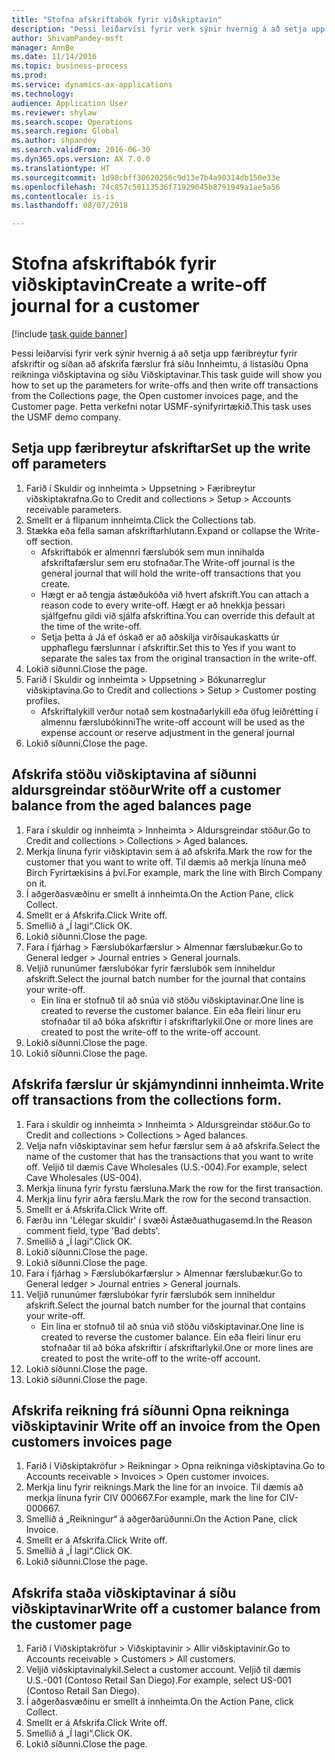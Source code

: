 ```yaml
--- 
title: "Stofna afskriftabók fyrir viðskiptavin"
description: "Þessi leiðarvísi fyrir verk sýnir hvernig á að setja upp færibreytur fyrir afskriftir og síðan að afskrifa færslur frá síðu Innheimtu, á listasíðu Opna reikninga viðskiptavina og síðu Viðskiptavinar."
author: ShivamPandey-msft
manager: AnnBe
ms.date: 11/14/2016
ms.topic: business-process
ms.prod: 
ms.service: dynamics-ax-applications
ms.technology: 
audience: Application User
ms.reviewer: shylaw
ms.search.scope: Operations
ms.search.region: Global
ms.author: shpandey
ms.search.validFrom: 2016-06-30
ms.dyn365.ops.version: AX 7.0.0
ms.translationtype: HT
ms.sourcegitcommit: 1d98cbff30620256c9d13e7b4a90314db150e33e
ms.openlocfilehash: 74c857c50113536f71929045b8791949a1ae5a56
ms.contentlocale: is-is
ms.lasthandoff: 08/07/2018

---
```

# <a name="create-a-write-off-journal-for-a-customer"></a><span data-ttu-id="7362e-103">Stofna afskriftabók fyrir viðskiptavin</span><span class="sxs-lookup"><span data-stu-id="7362e-103">Create a write-off journal for a customer</span></span>

[!include [task guide banner](../../includes/task-guide-banner.md)]

<span data-ttu-id="7362e-104">Þessi leiðarvísi fyrir verk sýnir hvernig á að setja upp færibreytur fyrir afskriftir og síðan að afskrifa færslur frá síðu Innheimtu, á listasíðu Opna reikninga viðskiptavina og síðu Viðskiptavinar.</span><span class="sxs-lookup"><span data-stu-id="7362e-104">This task guide will show you how to set up the parameters for write-offs and then write off transactions from the Collections page, the Open customer invoices page, and the Customer page.</span></span> <span data-ttu-id="7362e-105">Þetta verkefni notar USMF-sýnifyrirtækið.</span><span class="sxs-lookup"><span data-stu-id="7362e-105">This task uses the USMF demo company.</span></span>


## <a name="set-up-the-write-off-parameters"></a><span data-ttu-id="7362e-106">Setja upp færibreytur afskriftar</span><span class="sxs-lookup"><span data-stu-id="7362e-106">Set up the write off parameters</span></span>
1. <span data-ttu-id="7362e-107">Farið í Skuldir og innheimta > Uppsetning > Færibreytur viðskiptakrafna.</span><span class="sxs-lookup"><span data-stu-id="7362e-107">Go to Credit and collections > Setup > Accounts receivable parameters.</span></span>
2. <span data-ttu-id="7362e-108">Smellt er á flipanum innheimta.</span><span class="sxs-lookup"><span data-stu-id="7362e-108">Click the Collections tab.</span></span>
3. <span data-ttu-id="7362e-109">Stækka eða fella saman afskriftarhlutann.</span><span class="sxs-lookup"><span data-stu-id="7362e-109">Expand or collapse the Write-off section.</span></span>
    * <span data-ttu-id="7362e-110">Afskriftabók er almennri færslubók sem mun innihalda afskriftafærslur sem eru stofnaðar.</span><span class="sxs-lookup"><span data-stu-id="7362e-110">The Write-off journal is the general journal that will hold the write-off transactions that you create.</span></span>  
    * <span data-ttu-id="7362e-111">Hægt er að tengja ástæðukóða við hvert afskrift.</span><span class="sxs-lookup"><span data-stu-id="7362e-111">You can attach a reason code to every write-off.</span></span> <span data-ttu-id="7362e-112">Hægt er að hnekkja þessari sjálfgefnu gildi við sjálfa afskriftina.</span><span class="sxs-lookup"><span data-stu-id="7362e-112">You can override this default at the time of the write-off.</span></span>  
    * <span data-ttu-id="7362e-113">Setja þetta á Já ef óskað er að aðskilja virðisaukaskatts úr upphaflegu færslunnar í afskriftir.</span><span class="sxs-lookup"><span data-stu-id="7362e-113">Set this to Yes if you want to separate the sales tax from the original transaction in the write-off.</span></span>  
4. <span data-ttu-id="7362e-114">Lokið síðunni.</span><span class="sxs-lookup"><span data-stu-id="7362e-114">Close the page.</span></span>
5. <span data-ttu-id="7362e-115">Farið í Skuldir og innheimta > Uppsetning > Bókunarreglur viðskiptavina.</span><span class="sxs-lookup"><span data-stu-id="7362e-115">Go to Credit and collections > Setup > Customer posting profiles.</span></span>
    * <span data-ttu-id="7362e-116">Afskriftalykill verður notað sem kostnaðarlykill eða öfug leiðrétting í almennu færslubókinni</span><span class="sxs-lookup"><span data-stu-id="7362e-116">The write-off account will be used as the expense account or reserve adjustment in the general journal</span></span>   
6. <span data-ttu-id="7362e-117">Lokið síðunni.</span><span class="sxs-lookup"><span data-stu-id="7362e-117">Close the page.</span></span>

## <a name="write-off-a-customer-balance-from-the-aged-balances-page"></a><span data-ttu-id="7362e-118">Afskrifa stöðu viðskiptavina af síðunni aldursgreindar stöður</span><span class="sxs-lookup"><span data-stu-id="7362e-118">Write off a customer balance from the aged balances page</span></span>
1. <span data-ttu-id="7362e-119">Fara í skuldir og innheimta > Innheimta > Aldursgreindar stöður.</span><span class="sxs-lookup"><span data-stu-id="7362e-119">Go to Credit and collections > Collections > Aged balances.</span></span>
2. <span data-ttu-id="7362e-120">Merkja línuna fyrir viðskiptavin sem á að afskrifa.</span><span class="sxs-lookup"><span data-stu-id="7362e-120">Mark the row for the customer that you want to write off.</span></span> <span data-ttu-id="7362e-121">Til dæmis að merkja línuna með Birch Fyrirtækisins á því.</span><span class="sxs-lookup"><span data-stu-id="7362e-121">For example, mark the line with Birch Company on it.</span></span>
3. <span data-ttu-id="7362e-122">Í aðgerðasvæðinu er smellt á innheimta.</span><span class="sxs-lookup"><span data-stu-id="7362e-122">On the Action Pane, click Collect.</span></span>
4. <span data-ttu-id="7362e-123">Smellt er á Afskrifa.</span><span class="sxs-lookup"><span data-stu-id="7362e-123">Click Write off.</span></span>
5. <span data-ttu-id="7362e-124">Smellið á „Í lagi“.</span><span class="sxs-lookup"><span data-stu-id="7362e-124">Click OK.</span></span>
6. <span data-ttu-id="7362e-125">Lokið síðunni.</span><span class="sxs-lookup"><span data-stu-id="7362e-125">Close the page.</span></span>
7. <span data-ttu-id="7362e-126">Fara í fjárhag > Færslubókarfærslur > Almennar færslubækur.</span><span class="sxs-lookup"><span data-stu-id="7362e-126">Go to General ledger > Journal entries > General journals.</span></span>
8. <span data-ttu-id="7362e-127">Veljið rununúmer færslubókar fyrir færslubók sem inniheldur afskrift.</span><span class="sxs-lookup"><span data-stu-id="7362e-127">Select the journal batch number for the journal that contains your write-off.</span></span>
    * <span data-ttu-id="7362e-128">Ein lína er stofnuð til að snúa við stöðu viðskiptavinar.</span><span class="sxs-lookup"><span data-stu-id="7362e-128">One line is created to reverse the customer balance.</span></span> <span data-ttu-id="7362e-129">Ein eða fleiri línur eru stofnaðar til að bóka afskriftir í afskriftarlykil.</span><span class="sxs-lookup"><span data-stu-id="7362e-129">One or more lines are created to post the write-off to the write-off account.</span></span>  
9. <span data-ttu-id="7362e-130">Lokið síðunni.</span><span class="sxs-lookup"><span data-stu-id="7362e-130">Close the page.</span></span>
10. <span data-ttu-id="7362e-131">Lokið síðunni.</span><span class="sxs-lookup"><span data-stu-id="7362e-131">Close the page.</span></span>

## <a name="write-off-transactions-from-the-collections-form"></a><span data-ttu-id="7362e-132">Afskrifa færslur úr skjámyndinni innheimta.</span><span class="sxs-lookup"><span data-stu-id="7362e-132">Write off transactions from the collections form.</span></span>
1. <span data-ttu-id="7362e-133">Fara í skuldir og innheimta > Innheimta > Aldursgreindar stöður.</span><span class="sxs-lookup"><span data-stu-id="7362e-133">Go to Credit and collections > Collections > Aged balances.</span></span>
2. <span data-ttu-id="7362e-134">Velja nafn viðskiptavinar sem hefur færslur sem á að afskrifa.</span><span class="sxs-lookup"><span data-stu-id="7362e-134">Select the name of the customer that has the transactions that you want to write off.</span></span> <span data-ttu-id="7362e-135">Veljið til dæmis Cave Wholesales (U.S.-004).</span><span class="sxs-lookup"><span data-stu-id="7362e-135">For example, select Cave Wholesales (US-004).</span></span>
3. <span data-ttu-id="7362e-136">Merkja línuna fyrir fyrstu færsluna.</span><span class="sxs-lookup"><span data-stu-id="7362e-136">Mark the row for the first transaction.</span></span>
4. <span data-ttu-id="7362e-137">Merkja línu fyrir aðra færslu.</span><span class="sxs-lookup"><span data-stu-id="7362e-137">Mark the row for the second transaction.</span></span>
5. <span data-ttu-id="7362e-138">Smellt er á Afskrifa.</span><span class="sxs-lookup"><span data-stu-id="7362e-138">Click Write off.</span></span>
6. <span data-ttu-id="7362e-139">Færðu inn 'Lélegar skuldir' í svæði Ástæðuathugasemd.</span><span class="sxs-lookup"><span data-stu-id="7362e-139">In the Reason comment field, type 'Bad debts'.</span></span>
7. <span data-ttu-id="7362e-140">Smellið á „Í lagi“.</span><span class="sxs-lookup"><span data-stu-id="7362e-140">Click OK.</span></span>
8. <span data-ttu-id="7362e-141">Lokið síðunni.</span><span class="sxs-lookup"><span data-stu-id="7362e-141">Close the page.</span></span>
9. <span data-ttu-id="7362e-142">Lokið síðunni.</span><span class="sxs-lookup"><span data-stu-id="7362e-142">Close the page.</span></span>
10. <span data-ttu-id="7362e-143">Fara í fjárhag > Færslubókarfærslur > Almennar færslubækur.</span><span class="sxs-lookup"><span data-stu-id="7362e-143">Go to General ledger > Journal entries > General journals.</span></span>
11. <span data-ttu-id="7362e-144">Veljið rununúmer færslubókar fyrir færslubók sem inniheldur afskrift.</span><span class="sxs-lookup"><span data-stu-id="7362e-144">Select the journal batch number for the journal that contains your write-off.</span></span>
    * <span data-ttu-id="7362e-145">Ein lína er stofnuð til að snúa við stöðu viðskiptavinar.</span><span class="sxs-lookup"><span data-stu-id="7362e-145">One line is created to reverse the customer balance.</span></span> <span data-ttu-id="7362e-146">Ein eða fleiri línur eru stofnaðar til að bóka afskriftir í afskriftarlykil.</span><span class="sxs-lookup"><span data-stu-id="7362e-146">One or more lines are created to post the write-off to the write-off account.</span></span>  
12. <span data-ttu-id="7362e-147">Lokið síðunni.</span><span class="sxs-lookup"><span data-stu-id="7362e-147">Close the page.</span></span>
13. <span data-ttu-id="7362e-148">Lokið síðunni.</span><span class="sxs-lookup"><span data-stu-id="7362e-148">Close the page.</span></span>

## <a name="write-off-an-invoice-from-the-open-customers-invoices-page"></a><span data-ttu-id="7362e-149">Afskrifa reikning frá síðunni Opna reikninga viðskiptavinir </span><span class="sxs-lookup"><span data-stu-id="7362e-149">Write off an invoice from the Open customers invoices page</span></span>
1. <span data-ttu-id="7362e-150">Farið í Viðskiptakröfur > Reikningar > Opna reikninga viðskiptavina.</span><span class="sxs-lookup"><span data-stu-id="7362e-150">Go to Accounts receivable > Invoices > Open customer invoices.</span></span>
2. <span data-ttu-id="7362e-151">Merkja línu fyrir reiknings.</span><span class="sxs-lookup"><span data-stu-id="7362e-151">Mark the line for an invoice.</span></span> <span data-ttu-id="7362e-152">Til dæmis að merkja línuna fyrir CIV 000667.</span><span class="sxs-lookup"><span data-stu-id="7362e-152">For example, mark the line for CIV-000667.</span></span>
3. <span data-ttu-id="7362e-153">Smellið á „Reikningur“ á aðgerðarúðunni.</span><span class="sxs-lookup"><span data-stu-id="7362e-153">On the Action Pane, click Invoice.</span></span>
4. <span data-ttu-id="7362e-154">Smellt er á Afskrifa.</span><span class="sxs-lookup"><span data-stu-id="7362e-154">Click Write off.</span></span>
5. <span data-ttu-id="7362e-155">Smellið á „Í lagi“.</span><span class="sxs-lookup"><span data-stu-id="7362e-155">Click OK.</span></span>
6. <span data-ttu-id="7362e-156">Lokið síðunni.</span><span class="sxs-lookup"><span data-stu-id="7362e-156">Close the page.</span></span>

## <a name="write-off-a-customer-balance-from-the-customer-page"></a><span data-ttu-id="7362e-157">Afskrifa staða viðskiptavinar á síðu viðskiptavinar</span><span class="sxs-lookup"><span data-stu-id="7362e-157">Write off a customer balance from the customer page</span></span>
1. <span data-ttu-id="7362e-158">Farið í Viðskiptakröfur > Viðskiptavinir > Allir viðskiptavinir.</span><span class="sxs-lookup"><span data-stu-id="7362e-158">Go to Accounts receivable > Customers > All customers.</span></span>
2. <span data-ttu-id="7362e-159">Veljið viðskiptavinalykil.</span><span class="sxs-lookup"><span data-stu-id="7362e-159">Select a customer account.</span></span> <span data-ttu-id="7362e-160">Veljið til dæmis U.S.-001 (Contoso Retail San Diego).</span><span class="sxs-lookup"><span data-stu-id="7362e-160">For example, select US-001 (Contoso Retail San Diego).</span></span>
3. <span data-ttu-id="7362e-161">Í aðgerðasvæðinu er smellt á innheimta.</span><span class="sxs-lookup"><span data-stu-id="7362e-161">On the Action Pane, click Collect.</span></span>
4. <span data-ttu-id="7362e-162">Smellt er á Afskrifa.</span><span class="sxs-lookup"><span data-stu-id="7362e-162">Click Write off.</span></span>
5. <span data-ttu-id="7362e-163">Smellið á „Í lagi“.</span><span class="sxs-lookup"><span data-stu-id="7362e-163">Click OK.</span></span>
6. <span data-ttu-id="7362e-164">Lokið síðunni.</span><span class="sxs-lookup"><span data-stu-id="7362e-164">Close the page.</span></span>



